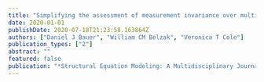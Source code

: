```yaml
---
title: "Simplifying the assessment of measurement invariance over multiple background variables: Using regularized moderated nonlinear factor analysis to detect differential item functioning"
date: 2020-01-01
publishDate: 2020-07-18T21:23:58.163864Z
authors: ["Daniel J Bauer", "William CM Belzak", "Veronica T Cole"]
publication_types: ["2"]
abstract: ""
featured: false
publication: "*Structural Equation Modeling: A Multidisciplinary Journal*"
---
```


